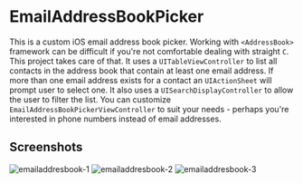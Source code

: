 EmailAddressBookPicker
======================
This is a custom iOS email address book picker. Working with `<AddressBook>` framework can be difficult if you're not comfortable dealing with straight `C`. This project takes care of that. It uses a `UITableViewController` to list all contacts in the address book that contain at least one email address. If more than one email address exists for a contact an `UIActionSheet` will prompt user to select one. It also uses a `UISearchDisplayController` to allow the user to filter the list. You can customize `EmailAddressBookPickerViewController` to suit your needs - perhaps you're interested in phone numbers instead of email addresses.

## Screenshots

![emailaddresbook-1](https://cloud.githubusercontent.com/assets/4623150/5428343/9233f1a4-8385-11e4-8228-36c8f12f79bf.png)
![emailaddresbook-2](https://cloud.githubusercontent.com/assets/4623150/5440293/d0a391d4-844c-11e4-9620-e380951161a6.png)
![emailaddresbook-3](https://cloud.githubusercontent.com/assets/4623150/5440294/d0a44ac0-844c-11e4-96b6-7e2f197571ba.png)


